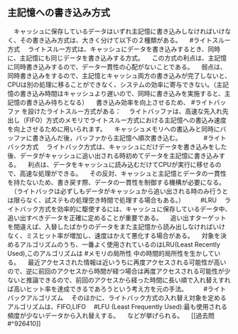 ## 主記憶への書き込み方式
　キャッシュに保存しているデータはいずれ主記憶に書き込みしなければいけなく、その書き込み方式は、大きく分けて以下の２種類がある。
　#ライトスルー方式 
　ライトスルー方式は、キャッシュにデータを書き込みするとき、同時に、主記憶にも同じデータを書き込みする方式。
　この方式の利点は、主記憶に同時書き込みするので、データ一貫性の心配がないことである。
　弱点は、同時書き込みをするので、主記憶とキャッシュ両方の書き込みが完了しないと、CPUは別の処理に移ることができなく、システムの効率に寄与できない。（主記憶の書き込み時間はキャッシュより遅いので、同時に書き込みを実施すると、主記憶の書き込み待ちとなる）
　書き込み効率を向上させるため、 #ライトバッファ を設けたライトスルー方式がある：
　ライトバッファは、高速な先入れ先出し（FIFO）方式のメモリでライトスルー方式における主記憶への書込み速度を向上させるために用いられます。
　キャッシュメモリへの書込みと同時にバッファに書き込んだ後，バッファから主記憶へ順次書き込む。
　　
　#ライトバック方式 
　ライトバック方式は、キャッシュにだけデータを書き込みをした後、データがキャッシュに追い出される時初めてデータを主記憶に書き込みする。
　利点は、データをキャッシュに読み込むだけてCPUが実行に移せるので、高速な処理ができる。
　その反対、キャッシュと主記憶とデータの一貫性を持たないため、書き戻す際、データの一貫性を制御する機構が必要になる。
　（ライトバックは必ずしもデータがキャッシュから追い出される時のみ行うとは限らなく、試ステもの処理空き時間で処理する場合もある。）
　
　#LRU
　ライトバック方式を効率的に駆使するには、キャッシュに保存しているデータ中、追い出すべきデータを正確に定めることが重要である。
　追い出すターゲットを間違えば、入替したばかりのデータをまた主記憶から読み出しなければいけなく、ミスヒット率が増加し、速度はかえて悪化する場合がある。
　対象を決めるアルゴリズムのうち、一番よく使用されているのはLRU(Least Recently Used),このアルゴリズムは #メモリの局所性 中の時間的局所性を生かしている。
　最近アクセスされた情報は近いうちに再度アクセスされる可能性が高いので、逆に前回のアクセスから時間が経つ場合は再度アクセスされる可能性が少ないと推論できるので、前回のアクセスから経った時間に長い順で入れ替えすれば高いヒット率を達成できるであろうという考え方を元の手法。
　
　#ライトバックアルゴリズム
　そのほかに、ライトバック方式の入れ替え対象を定めるアルゴリズムは、FIFO,LIFO
　#LFU (Least Frequently Used):最も使用される頻度が少ないデータから入れ替えする。
　などが挙げられる。
　[[過去問#^926410]]
